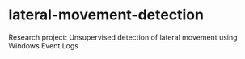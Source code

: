 # lateral-movement-detection
Research project: Unsupervised detection of lateral movement using Windows Event Logs

